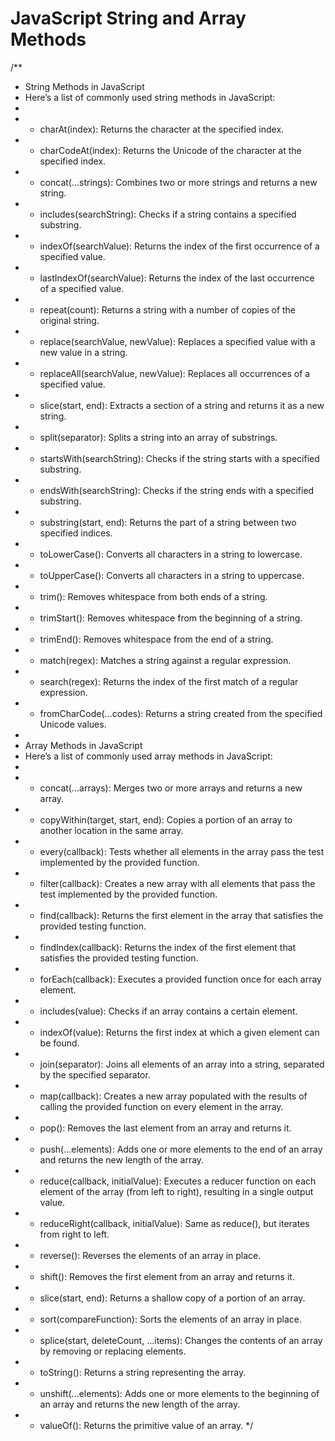 # JavaScript String and Array Methods

/\*\*

- String Methods in JavaScript
- Here’s a list of commonly used string methods in JavaScript:
-
- - charAt(index): Returns the character at the specified index.
- - charCodeAt(index): Returns the Unicode of the character at the specified index.
- - concat(...strings): Combines two or more strings and returns a new string.
- - includes(searchString): Checks if a string contains a specified substring.
- - indexOf(searchValue): Returns the index of the first occurrence of a specified value.
- - lastIndexOf(searchValue): Returns the index of the last occurrence of a specified value.
- - repeat(count): Returns a string with a number of copies of the original string.
- - replace(searchValue, newValue): Replaces a specified value with a new value in a string.
- - replaceAll(searchValue, newValue): Replaces all occurrences of a specified value.
- - slice(start, end): Extracts a section of a string and returns it as a new string.
- - split(separator): Splits a string into an array of substrings.
- - startsWith(searchString): Checks if the string starts with a specified substring.
- - endsWith(searchString): Checks if the string ends with a specified substring.
- - substring(start, end): Returns the part of a string between two specified indices.
- - toLowerCase(): Converts all characters in a string to lowercase.
- - toUpperCase(): Converts all characters in a string to uppercase.
- - trim(): Removes whitespace from both ends of a string.
- - trimStart(): Removes whitespace from the beginning of a string.
- - trimEnd(): Removes whitespace from the end of a string.
- - match(regex): Matches a string against a regular expression.
- - search(regex): Returns the index of the first match of a regular expression.
- - fromCharCode(...codes): Returns a string created from the specified Unicode values.
-
- Array Methods in JavaScript
- Here’s a list of commonly used array methods in JavaScript:
-
- - concat(...arrays): Merges two or more arrays and returns a new array.
- - copyWithin(target, start, end): Copies a portion of an array to another location in the same array.
- - every(callback): Tests whether all elements in the array pass the test implemented by the provided function.
- - filter(callback): Creates a new array with all elements that pass the test implemented by the provided function.
- - find(callback): Returns the first element in the array that satisfies the provided testing function.
- - findIndex(callback): Returns the index of the first element that satisfies the provided testing function.
- - forEach(callback): Executes a provided function once for each array element.
- - includes(value): Checks if an array contains a certain element.
- - indexOf(value): Returns the first index at which a given element can be found.
- - join(separator): Joins all elements of an array into a string, separated by the specified separator.
- - map(callback): Creates a new array populated with the results of calling the provided function on every element in the array.
- - pop(): Removes the last element from an array and returns it.
- - push(...elements): Adds one or more elements to the end of an array and returns the new length of the array.
- - reduce(callback, initialValue): Executes a reducer function on each element of the array (from left to right), resulting in a single output value.
- - reduceRight(callback, initialValue): Same as reduce(), but iterates from right to left.
- - reverse(): Reverses the elements of an array in place.
- - shift(): Removes the first element from an array and returns it.
- - slice(start, end): Returns a shallow copy of a portion of an array.
- - sort(compareFunction): Sorts the elements of an array in place.
- - splice(start, deleteCount, ...items): Changes the contents of an array by removing or replacing elements.
- - toString(): Returns a string representing the array.
- - unshift(...elements): Adds one or more elements to the beginning of an array and returns the new length of the array.
- - valueOf(): Returns the primitive value of an array.
    \*/
